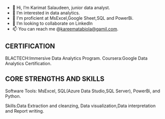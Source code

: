 - 👋 Hi, I’m Karimat Salaudeen, junior data analyst.
- 👀 I’m interested in data analytics. 
- 🌱 I'm proficient at MsExcel,Google Sheet,SQL and PowerBi. 
- 💞️ I’m looking to collaborate on LinkedIn 
- 📫 You can reach me @kareematabiola@gamil.com.

## **CERTIFICATION**
BLACTECH:Immersive Data Analytics Program.
Coursera:Google Data Analytics Certification.

## **CORE STRENGTHS AND SKILLS**

Software Tools: MsExcel, SQL(Azure Data Studio,SQL Server), PowerBi, and Python.

Skills:Data Extraction and cleanzing, Data visualization,Data interpretation and Report writing.



<!---
Kareemat7/Kareemat7 is a ✨ special ✨ repository because its `README.md` (this file) appears on your GitHub profile.
You can click the Preview link to take a look at your changes.
--->
